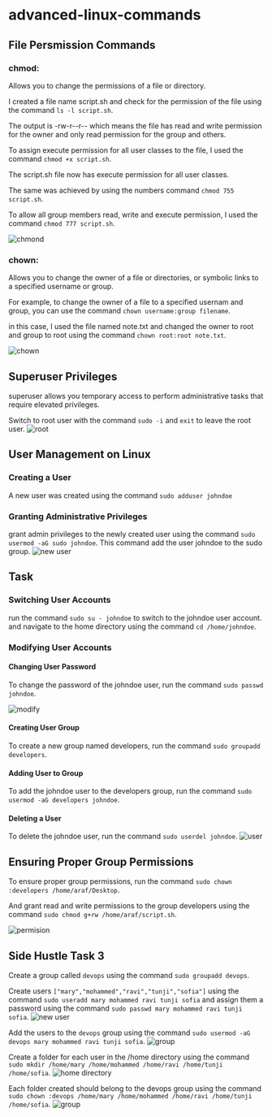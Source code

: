 # advanced-linux-commands
## File Persmission Commands
### chmod: 

Allows you to change the permissions of a file or directory.

I created a file name script.sh and check for the permission of the file using the command `ls -l script.sh`. 

The output is -rw-r--r-- which means the file has read and write permission for the owner and only read permission for the group and others.

To assign execute permission for all user classes to the file, I used the command `chmod +x script.sh`.

The script.sh file now has execute permission for all user classes.

The same was achieved by using the numbers command `chmod 755 script.sh`.

To allow all group members read, write and execute permission, I used the command `chmod 777 script.sh`.

![chmond](./img/1.jpg)

### chown: 

Allows you to change the owner of a file or directories, or symbolic links to a specified username or group.

For example, to change the owner of a file to a specified usernam and group, you can use the command `chown username:group filename`.

in this case, I used the file named note.txt and changed the owner to root and group to root using the command `chown root:root note.txt`.

![chown](./img/2.jpg)

## Superuser Privileges
superuser allows you temporary access to perform administrative tasks that require elevated privileges.

Switch to root user with the command `sudo -i` and `exit` to leave the root user.
![root](./img/3.jpg)

## User Management on Linux
### Creating a User

A new user was created using the command `sudo adduser johndoe`

### Granting Administrative Privileges

grant admin privileges to the newly created user using the command `sudo usermod -aG sudo johndoe`. This command add the user johndoe to the sudo group.
![new user](./img/4.jpg)


## Task
### Switching User Accounts

run the command `sudo su - johndoe` to switch to the johndoe user account. and navigate to the home directory using the command `cd /home/johndoe`.

### Modifying User Accounts
#### Changing User Password
To change the password of the johndoe user, run the command `sudo passwd johndoe`.

![modify](./img/7.jpg)

#### Creating User Group
To create a new group named developers, run the command `sudo groupadd developers`.

#### Adding User to Group
To add the johndoe user to the developers group, run the command `sudo usermod -aG developers johndoe`.

#### Deleting a User
To delete the johndoe user, run the command `sudo userdel johndoe`.
![user](./img/8.jpg)

## Ensuring Proper Group Permissions
To ensure proper group permissions, run the command `sudo chown :developers /home/araf/Desktop`.

And grant read and write permissions to the group developers using the command `sudo chmod g+rw /home/araf/script.sh`.

![permision](./img/9.jpg)

## Side Hustle Task 3

Create a group called `devops` using the command `sudo groupadd devops`.

Create  users `["mary","mohammed","ravi","tunji","sofia"]` using the command `sudo useradd mary mohammed ravi tunji sofia` and assign them a password using the command `sudo passwd mary mohammed ravi tunji sofia`.
![new user](./img/10.jpg)

Add the users to the `devops` group using the command `sudo usermod -aG devops mary mohammed ravi tunji sofia`.
![group](./img/11.jpg)

Create a folder for each user in the /home directory using the command `sudo mkdir /home/mary /home/mohammed /home/ravi /home/tunji /home/sofia`.
![home directory](./img/12.jpg)

Each folder created should belong to the devops group using the command `sudo chown :devops /home/mary /home/mohammed /home/ravi /home/tunji /home/sofia`.
![group](./img/13.jpg)